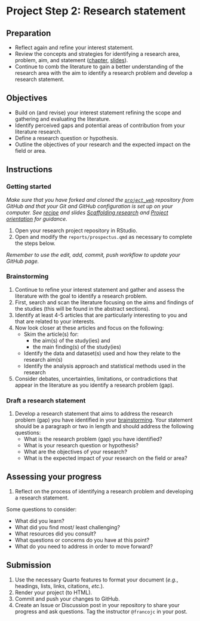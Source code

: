 # Project Step 2: Research statement

## Preparation

- Reflect again and refine your interest statement.
- Review the concepts and strategies for identifying a research area, problem, aim, and statement ([chapter](https://qtalr.github.io/book/framing-research.html), [slides](https://lin-380-s24.github.io/slides/day-09.html#/)).
- Continue to comb the literature to gain a better understanding of the research area with the aim to identify a research problem and develop a research statement.

## Objectives

- Build on (and revise) your interest statement refining the scope and gathering and evaluating the literature.
- Identify perceived gaps and potential areas of contribution from your literature research.
- Define a research question or hypothesis.
- Outline the objectives of your research and the expected impact on the field or area.

## Instructions

### Getting started

*Make sure that you have forked and cloned the [`project_web`](https://github.com/lin-380-s24/project_web) repository from GitHub and that your Git and GitHub configuration is set up on your computer. See [recipe](https://qtalr.github.io/qtalrkit/articles/recipe-4.html#check-your-understanding) and slides [Scaffolding research](https://lin-380-s24.github.io/slides/day-10.html#/) and [Project orientation](https://lin-380-s24.github.io/slides/day-11.html#/) for guidance.*

1. Open your research project repository in RStudio.
2. Open and modify the `reports/prospectus.qmd` as necessary to complete the steps below.

*Remember to use the edit, add, commit, push workflow to update your GitHub page.*

### Brainstorming

1. Continue to refine your interest statement and gather and assess the literature with the goal to identify a research problem.
2. First, search and scan the literature focusing on the aims and findings of the studies (this will be found in the abstract sections).
3. Identify at least 4-5 articles that are particularly interesting to you and that are related to your interests.
4. Now look closer at these articles and focus on the following:
   - Skim the article(s) for:
     - the aim(s) of the study(ies) and
     - the main finding(s) of the study(ies)
   - Identify the data and dataset(s) used and how they relate to the research aim(s)
   - Identify the analysis approach and statistical methods used in the research
5. Consider debates, uncertainties, limitations, or contradictions that appear in the literature as you identify a research problem (gap).

### Draft a research statement

1. Develop a research statement that aims to address the research problem (gap) you have identified in your [brainstorming](#brainstorming). Your statement should be a paragraph or two in length and should address the following questions:
   - What is the research problem (gap) you have identified?
   - What is your research question or hypothesis?
   - What are the objectives of your research?
   - What is the expected impact of your research on the field or area?

## Assessing your progress

1. Reflect on the process of identifying a research problem and developing a research statement.

Some questions to consider:

- What did you learn?
- What did you find most/ least challenging?
- What resources did you consult?
- What questions or concerns do you have at this point?
- What do you need to address in order to move forward?

## Submission

1. Use the necessary Quarto features to format your document (*e.g.*, headings, lists, links, citations, *etc.*).
2. Render your project (to HTML).
3. Commit and push your changes to GitHub.
4. Create an Issue or Discussion post in your repository to share your progress and ask questions. Tag the instructor `@francojc` in your post.

